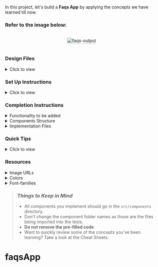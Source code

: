 In this project, let's build a **Faqs App** by applying the concepts we have learned till now.

### Refer to the image below:

<br/>
<div style="text-align: center;">
<img src="https://assets.ccbp.in/frontend/content/react-js/faqs-output-v3.gif" alt="faqs-output" style="max-width:70%;box-shadow:0 2.8px 2.2px rgba(0, 0, 0, 0.12)" />
</div>
<br/>

### Design Files

<details>
<summary>Click to view</summary>

- [Extra Small (Size < 576px), Small (Size >= 576px), Medium (Size >= 768px)](https://assets.ccbp.in/frontend/content/react-js/faqs-sm-output-v2.png)
- [Large (Size >= 992px) and Extra Large (Size >= 1200px)](https://assets.ccbp.in/frontend/content/react-js/faqs-lg-output-v2.png)

</details>

### Set Up Instructions

<details>
<summary>Click to view</summary>

- Download dependencies by running `npm install`
- Start up the app using `npm start`
</details>

### Completion Instructions

<details>
<summary>Functionality to be added</summary>
<br/>

The app must have the following functionalities

- When the plus icon is clicked in a FAQ
  - The answer to the FAQ should be visible to the user
  - The plus icon should change to a minus icon
- When the minus icon is clicked in a FAQ
  - The answer to the FAQ should be hidden to the user
  - The minus icon should change to a plus icon
- The `Faqs` component receives the `faqsList` as a prop. It consists of a list of faq objects with the following properties in each faq object

  |     Key      | Data Type |
  | :----------: | :-------: |
  |      id      |  Number   |
  | questionText |  String   |
  |  answerText  |  String   |

</details>

<details>
<summary>Components Structure</summary>

<br/>
<div style="text-align: center;">
    <img src="https://assets.ccbp.in/frontend/content/react-js/faqs-component-structure-breakdown.png" alt="faqs-component-structure" style="max-width:100%;box-shadow:0 2.8px 2.2px rgba(0, 0, 0, 0.12)">
</div>
<br/>

</details>

<details>
<summary>Implementation Files</summary>
<br/>

Use these files to complete the implementation:

- `src/components/Faqs/index.js`
- `src/components/Faqs/index.css`
- `src/components/FaqItem/index.js`
- `src/components/FaqItem/index.css`
</details>

### Quick Tips

<details>
<summary>Click to view</summary>
<br>

- You can use the `box-shadow` CSS property to apply the box-shadow effect to containers

  ```
    box-shadow: 0px 4px 16px 0px #bfbfbf;
  ```

  <br/>
   <img src="https://assets.ccbp.in/frontend/content/react-js/box-shadow-img.png" alt="box shadow" style="width:200px" />

- You can use the `cursor` CSS property to specify the mouse cursor to be displayed when pointing over an element

  ```
    cursor: pointer;
  ```

  <br/>
   <img src="https://assets.ccbp.in/frontend/content/react-js/cursor-pointer-img.png" alt="cursor pointer" style="width:100px" />

- You can use the below `outline` CSS property for buttons and input elements to remove the highlighting when the elements are clicked

  ```
    outline: none;
  ```

</details>

### Resources

<details>
<summary>Image URLs</summary>

- [https://assets.ccbp.in/frontend/react-js/faqs-plus-icon-img.png](https://assets.ccbp.in/frontend/react-js/faqs-plus-icon-img.png) alt should be **plus**
- [https://assets.ccbp.in/frontend/react-js/faqs-minus-icon-img.png](https://assets.ccbp.in/frontend/react-js/faqs-minus-icon-img.png) alt should be **minus**

</details>

<details>
<summary>Colors</summary>

<br/>

<div style="background-color: #cb8805; width: 150px; padding: 10px; color: white">Hex: #cb8805</div>
<div style="background-color: #52606d; width: 150px; padding: 10px; color: white">Hex: #52606d</div>
<div style="background-color: #9aa5b1; width: 150px; padding: 10px; color: white">Hex: #9aa5b1</div>

#### Border Colors

<div style="background-color: #d7dae6; width: 150px; padding: 10px; color: black">Hex: #d7dae6</div>
<div style="background-color: #e4e7eb; width: 150px; padding: 10px; color: black">Hex: #e4e7eb</div>

#### Background Colors

<div style="background-color: #ffffff; width: 150px; padding: 10px; color: black">Hex: #ffffff</div>
<div style="background-color: #f1f5f8; width: 150px; padding: 10px; color: black">Hex: #f1f5f8</div>

</details>

<details>
<summary>Font-families</summary>

- Roboto

</details>

> ### _Things to Keep in Mind_
>
> - All components you implement should go in the `src/components` directory.
> - Don't change the component folder names as those are the files being imported into the tests.
> - **Do not remove the pre-filled code**
> - Want to quickly review some of the concepts you’ve been learning? Take a look at the Cheat Sheets.
# faqsApp
